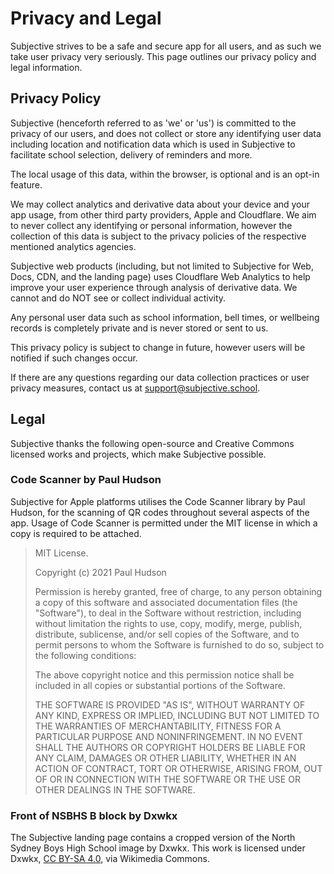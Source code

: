 # Privacy and Legal

Subjective strives to be a safe and secure app for all users, and as such we take user privacy very seriously. This page outlines our privacy policy and legal information.

## Privacy Policy

Subjective (henceforth referred to as 'we' or 'us') is committed to the privacy of our users, and does not collect or store any identifying user data including location and notification data which is used in Subjective to facilitate school selection, delivery of reminders and more.

The local usage of this data, within the browser, is optional and is an opt-in feature.

We may collect analytics and derivative data about your device and your app usage, from other third party providers, Apple and Cloudflare. We aim to never collect any identifying or personal information, however the collection of this data is subject to the privacy policies of the respective mentioned analytics agencies.

Subjective web products (including, but not limited to Subjective for Web, Docs, CDN, and the landing page) uses Cloudflare Web Analytics to help improve your user experience through analysis of derivative data. We cannot and do NOT see or collect individual activity.

Any personal user data such as school information, bell times, or wellbeing records is completely private and is never stored or sent to us.

This privacy policy is subject to change in future, however users will be notified if such changes occur.

If there are any questions regarding our data collection practices or user privacy measures, contact us at [support@subjective.school](mailto:legal@subjective.school).

## Legal

Subjective thanks the following open-source and Creative Commons licensed works and projects, which make Subjective possible.

### Code Scanner by Paul Hudson

Subjective for Apple platforms utilises the Code Scanner library by Paul Hudson, for the scanning of QR codes throughout several aspects of the app. Usage of Code Scanner is permitted under the MIT license in which a copy is required to be attached.

> MIT License.
>
> Copyright (c) 2021 Paul Hudson
>
> Permission is hereby granted, free of charge, to any person obtaining a copy of this software and associated documentation files (the "Software"), to deal in the Software without restriction, including without limitation the rights to use, copy, modify, merge, publish, distribute, sublicense, and/or sell copies of the Software, and to permit persons to whom the Software is furnished to do so, subject to the following conditions:
>
> The above copyright notice and this permission notice shall be included in all copies or substantial portions of the Software.
>
> THE SOFTWARE IS PROVIDED "AS IS", WITHOUT WARRANTY OF ANY KIND, EXPRESS OR IMPLIED, INCLUDING BUT NOT LIMITED TO THE WARRANTIES OF MERCHANTABILITY, FITNESS FOR A PARTICULAR PURPOSE AND NONINFRINGEMENT. IN NO EVENT SHALL THE AUTHORS OR COPYRIGHT HOLDERS BE LIABLE FOR ANY CLAIM, DAMAGES OR OTHER LIABILITY, WHETHER IN AN ACTION OF CONTRACT, TORT OR OTHERWISE, ARISING FROM, OUT OF OR IN CONNECTION WITH THE SOFTWARE OR THE USE OR OTHER DEALINGS IN THE SOFTWARE.

### Front of NSBHS B block by Dxwkx

The Subjective landing page contains a cropped version of the North Sydney Boys High School image by Dxwkx.
This work is licensed under Dxwkx, [CC BY-SA 4.0](https://creativecommons.org/licenses/by-sa/4.0), via Wikimedia Commons.

